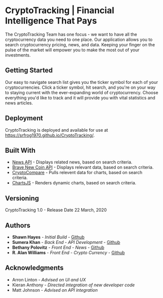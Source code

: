 # CryptoTracking | Financial Intelligence That Pays

The CryptoTracking Team has one focus - we want to have all the cryptocurrency data you need to one place. Our application allows you to search cryptocurrency pricing, news, and data. Keeping your finger on the pulse of the market will empower you to make the most out of your investments.

## Getting Started

Our easy to navigate search list gives you the ticker symbol for each of your cryptocurrencies. Click a ticker symbol, hit search, and you're on your way to staying current with the ever-expanding world of cryptocurrency. Choose everything you'd like to track and it will provide you with vital statistics and news articles.

## Deployment

CryptoTracking is deployed and available for use at https://srfrog1970.github.io/CryptoTracking/.

## Built With

* [News API](https://newsapi.org/) - Displays related news, based on search criteria.
* [Brave New Coin API](https://bravenewcoin.com/developers) - Displays relevant data, based on search criteria.
* [CryptoCompare](https://www.cryptocompare.com/) - Pulls relevent data for charts, based on search criteria.
* [ChartsJS](https://www.chartjs.org/) - Renders dynamic charts, based on search criteria. 

## Versioning

CryptoTracking 1.0 - Release Date 22 March, 2020

## Authors

* **Shawn Hayes** - *Initial Build* - [Github](https://github.com/srfrog1970)
* **Sumera Khan** - *Back End - API Development* - [Github](https://github.com/sumerakhan16)
* **Bethany Polovitz** - *Front End - News* - [Github](https://github.com/bpolo15)
* **R. Alan Williams** - *Front End - Crypto Currency* - [Github](https://github.com/rwilliams01101)

## Acknowledgments

* Arron Linton - *Advised on UI and UX*
* Kieran Anthony - *Directed integration of new developer code*
* Matt Johnson - *Advised on API integration*
